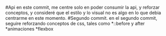 #Api
en este commit, me centre solo en poder consumir la api, y reforzar conceptos, y consideré que el estilo y lo visual no es algo en lo que debia centrarme en este momento.
#Segundo commit.
en el segundo commit, seguire reforzando conceptos de css, tales como 
*::before y after
*animaciones
*flexbox
